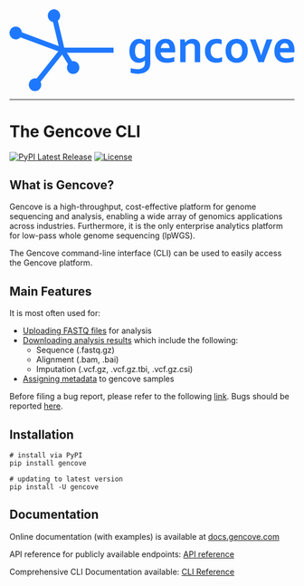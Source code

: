 <svg height="150" viewBox="0 0 122 35">
	<path d="M20.684 4.908l2.741 11.493h21.101v2.196H24.555l2.259 3.62c.141-.023.285-.039.433-.039 1.469 0 2.66 1.229 2.66 2.744 0 1.516-1.191 2.744-2.66 2.744-1.468 0-2.658-1.228-2.658-2.744 0-.558.163-1.077.44-1.51l-2.517-4.035-9.234 11.608c.193.38.304.812.304 1.27 0 1.516-1.19 2.745-2.659 2.745-1.468 0-2.658-1.229-2.658-2.744 0-1.516 1.19-2.744 2.658-2.744.241 0 .474.035.696.098l9.258-11.636-16.238-6.011a2.615 2.615 0 0 1-1.98.917C1.19 12.88 0 11.652 0 10.136c0-1.515 1.19-2.744 2.658-2.744 1.384 0 2.52 1.091 2.646 2.485l15.768 5.837-2.449-10.265c-1.263-.212-2.228-1.34-2.228-2.705C16.395 1.23 17.585 0 19.053 0c1.469 0 2.659 1.229 2.659 2.744 0 .88-.403 1.662-1.028 2.164zm37.459 9.053l.098-1.099h2.031v9.953c0 .572-.045 1.063-.136 1.472a4.02 4.02 0 0 1-.4 1.09c-.21.37-.475.692-.797.968a4.42 4.42 0 0 1-1.104.686 6.144 6.144 0 0 1-1.363.408c-.494.09-1.019.136-1.572.136-.313 0-.619-.012-.919-.035a9.993 9.993 0 0 1-.845-.101 8.053 8.053 0 0 1-.722-.151 4.617 4.617 0 0 1-.552-.177v-1.946c.43.148.88.26 1.353.338a9.23 9.23 0 0 0 1.49.116c1.035 0 1.836-.207 2.402-.62.567-.414.85-1.04.85-1.881v-.232c0-.135.002-.3.005-.5.003-.197.012-.364.024-.498h-.019a4.58 4.58 0 0 1-1.104.68 3.916 3.916 0 0 1-1.553.318 4.05 4.05 0 0 1-1.47-.277 3.396 3.396 0 0 1-1.275-.878c-.371-.4-.67-.912-.899-1.538-.228-.625-.342-1.378-.342-2.258 0-.881.116-1.653.347-2.315.231-.662.539-1.215.923-1.659a3.836 3.836 0 0 1 1.324-1.003 3.698 3.698 0 0 1 1.539-.338c.58 0 1.094.126 1.543.378.45.253.817.574 1.104.963h.039zm-.186 6.04v-4.366a3.126 3.126 0 0 0-.918-.756 2.45 2.45 0 0 0-1.162-.312c-.144 0-.295.018-.455.055-.16.037-.32.103-.483.197-.163.094-.318.22-.464.378a2.252 2.252 0 0 0-.386.6c-.11.242-.2.53-.269.867a5.925 5.925 0 0 0-.102 1.17c0 .49.045.93.136 1.316.092.387.229.716.41.988.183.272.41.48.68.625.27.145.584.217.942.217.235 0 .456-.03.665-.09a2.962 2.962 0 0 0 1.406-.888zm11.796-6.21c.368.402.654.922.86 1.557.205.635.307 1.387.307 2.254a24.01 24.01 0 0 1-.03.857h-6.202c.032.45.13.836.293 1.155a2.2 2.2 0 0 0 .64.776c.264.198.571.343.923.434.352.09.733.136 1.143.136.449 0 .918-.047 1.407-.141.488-.095.983-.229 1.484-.404v1.906c-.3.135-.758.262-1.377.383a10 10 0 0 1-1.924.182c-.671 0-1.308-.09-1.91-.267a4.104 4.104 0 0 1-1.578-.863c-.45-.396-.806-.91-1.07-1.542-.263-.632-.395-1.398-.395-2.3 0-.887.124-1.663.37-2.33.249-.665.58-1.216.997-1.653a4.092 4.092 0 0 1 1.432-.983 4.384 4.384 0 0 1 1.665-.328c.6 0 1.151.094 1.656.283.504.188.941.484 1.309.887zm-4.958 2.802h3.722c0-.288-.037-.561-.112-.817a2.034 2.034 0 0 0-.332-.67 1.582 1.582 0 0 0-.547-.454 1.674 1.674 0 0 0-.767-.166c-.293 0-.554.055-.782.166a1.842 1.842 0 0 0-.59.454 2.232 2.232 0 0 0-.396.67 3.326 3.326 0 0 0-.196.817zm16.665-1.835c.065.209.11.436.132.68.023.246.035.53.035.853v6.343H79.31v-5.97c0-.262-.01-.488-.029-.676a2.033 2.033 0 0 0-.108-.494c-.116-.309-.294-.53-.532-.665-.237-.135-.526-.202-.864-.202-.45 0-.881.11-1.295.328-.413.218-.78.536-1.099.953v6.726H73.07v-9.772h1.915l.215 1.362h.039c.137-.202.31-.4.518-.595.208-.195.446-.367.713-.514a4.13 4.13 0 0 1 .884-.359 4.111 4.111 0 0 1 2.032-.015c.322.08.617.207.884.378.267.172.503.394.708.666.205.272.366.597.483.973zm7.395 6.172c.423 0 .808-.044 1.153-.132.345-.087.67-.195.977-.322v1.946a6.38 6.38 0 0 1-2.413.464c-.684 0-1.322-.1-1.915-.303a4.295 4.295 0 0 1-1.553-.917c-.443-.41-.791-.93-1.045-1.558-.254-.629-.381-1.363-.381-2.204 0-.94.147-1.748.44-2.42.293-.672.672-1.218 1.138-1.638.465-.42.99-.73 1.572-.928a5.333 5.333 0 0 1 1.724-.298c.424 0 .83.04 1.222.116.39.077.745.183 1.064.318V15a5.24 5.24 0 0 0-.913-.307 4.464 4.464 0 0 0-1.04-.116c-.372 0-.727.058-1.065.176a2.39 2.39 0 0 0-.899.56c-.26.255-.467.593-.62 1.013-.153.42-.23.926-.23 1.518 0 .43.059.835.176 1.215.117.38.288.705.513.973.225.27.511.486.86.65.348.166.76.248 1.235.248zm11.889-6.898c.41.45.724.992.942 1.623.219.632.327 1.332.327 2.098 0 .767-.11 1.466-.332 2.097a4.63 4.63 0 0 1-.952 1.624c-.414.45-.913.799-1.5 1.044-.586.245-1.24.368-1.963.368-.742 0-1.408-.123-1.998-.368a4.16 4.16 0 0 1-1.5-1.044 4.61 4.61 0 0 1-.942-1.624 6.386 6.386 0 0 1-.327-2.097c0-.766.11-1.466.332-2.098.221-.631.54-1.173.953-1.623.413-.45.913-.798 1.499-1.044.586-.245 1.24-.368 1.963-.368.743 0 1.409.123 1.998.368.59.246 1.09.594 1.5 1.044zm-1.3 5.093c.118-.397.176-.854.176-1.372a4.85 4.85 0 0 0-.176-1.372 3.005 3.005 0 0 0-.488-.998 1.998 1.998 0 0 0-.752-.605 2.267 2.267 0 0 0-.958-.201c-.338 0-.652.067-.942.201-.29.135-.54.337-.747.605-.209.27-.372.602-.489.998a4.85 4.85 0 0 0-.176 1.372c0 .518.059.975.176 1.372.117.396.282.727.493.993a2.11 2.11 0 0 0 1.705.812c.345 0 .661-.07.947-.207.287-.138.535-.34.743-.605a2.94 2.94 0 0 0 .488-.993zm9.3-2.471l1.319-3.792h2.461l-3.663 9.772h-2.295l-3.673-9.772h2.442l1.319 3.731a59.224 59.224 0 0 1 1.035 3.147h.04c.273-.908.611-1.936 1.015-3.086zm13.256.948a24.01 24.01 0 0 1-.03.857h-6.202c.032.45.13.836.293 1.155a2.2 2.2 0 0 0 .64.776c.263.198.57.343.923.434.351.09.732.136 1.143.136.449 0 .918-.047 1.406-.141.489-.095.984-.229 1.485-.404v1.906c-.3.135-.759.262-1.377.383a10 10 0 0 1-1.925.182c-.67 0-1.307-.09-1.91-.267a4.104 4.104 0 0 1-1.577-.863c-.45-.396-.806-.91-1.07-1.542-.263-.632-.395-1.398-.395-2.3 0-.887.123-1.663.37-2.33.248-.665.58-1.216.997-1.653a4.092 4.092 0 0 1 1.431-.983 4.384 4.384 0 0 1 1.666-.328c.599 0 1.15.094 1.656.283.504.188.94.484 1.309.887.368.403.654.923.86 1.558.204.635.307 1.387.307 2.254zm-6.125-1.009h3.722c0-.288-.037-.561-.112-.817a2.034 2.034 0 0 0-.333-.67 1.582 1.582 0 0 0-.547-.454 1.674 1.674 0 0 0-.767-.166c-.292 0-.553.055-.78.166a1.842 1.842 0 0 0-.592.454 2.232 2.232 0 0 0-.396.67 3.326 3.326 0 0 0-.195.817z" fill="#1e78ff" fill-rule="evenodd" style = "text-align: center;"></path>
</svg>

-----------------

# The Gencove CLI

[![PyPI Latest Release](https://img.shields.io/pypi/v/gencove.svg)](https://pypi.org/project/gencove/)
[![License](https://img.shields.io/pypi/l/gencove.svg)](https://github.com/gncv/gencove-cli/blob/master/LICENSE)

## What is Gencove?

Gencove is a high-throughput, cost-effective platform for genome sequencing and analysis, enabling a wide array of genomics applications across industries. Furthermore, it is the only enterprise analytics platform for low-pass whole genome sequencing (lpWGS).


The Gencove command-line interface (CLI) can be used to easily access the Gencove platform.

## Main Features

It is most often used for:
* [Uploading FASTQ files](https://docs.gencove.com/main/the-gencove-cli/#uploading-fastq-files) for analysis
* [Downloading analysis results](https://docs.gencove.com/main/the-gencove-cli/#downloading-deliverables) which include the following:
  * Sequence (.fastq.gz)
  * Alignment (.bam, .bai)
  * Imputation (.vcf.gz, .vcf.gz.tbi, .vcf.gz.csi)
* [Assigning metadata](https://docs.gencove.com/main/the-gencove-cli/#assigning-sample-metadata) to gencove samples

Before filing a bug report, please refer to the following [link](https://docs.gencove.com/main/the-gencove-cli/#filing-a-bug-report-for-the-cli). Bugs should be reported [here](https://resources.gencove.com/hc/en-us/requests/new).

## Installation
```
# install via PyPI
pip install gencove

# updating to latest version
pip install -U gencove
```

## Documentation

Online documentation (with examples) is available at [docs.gencove.com](https://docs.gencove.com/main/introduction/)

API reference for publicly available endpoints: [API reference](https://api.gencove.com/api/v2/docs/?_gl=1*15xis9x*_ga*NjA2MTk0ODQ0LjE2NjM2MTA3NTA.*_ga_4WPY9B677S*MTY3NDQ4ODQ0OC4zMjQuMS4xNjc0NDkzMDg2LjI5LjAuMA..)

Comprehensive CLI Documentation available: [CLI Reference](https://docs.gencove.com/cli/)
